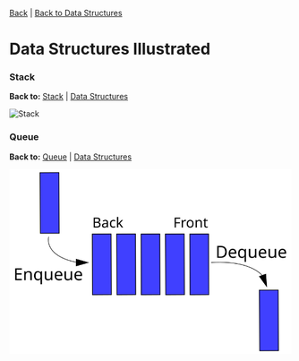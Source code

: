 [Back](https://github.com/coolinmc6/CS-concepts/blob/master/README.md) | [Back to Data Structures](https://github.com/coolinmc6/CS-concepts/blob/master/data-structures.md#data-structures)

<a name="top"></a>

# Data Structures Illustrated

### Stack

**Back to:** [Stack](https://github.com/coolinmc6/CS-concepts/blob/master/data-structures.md#stack) | [Data Structures](https://github.com/coolinmc6/CS-concepts/blob/master/data-structures.md#data-structures)

![Stack](https://github.com/coolinmc6/CS-concepts/blob/master/assets/stack.svg)



### Queue

**Back to:** [Queue](https://github.com/coolinmc6/CS-concepts/blob/master/data-structures.md#queue) | [Data Structures](https://github.com/coolinmc6/CS-concepts/blob/master/data-structures.md#data-structures)

![Queue](https://github.com/coolinmc6/CS-concepts/blob/master/assets/queue.svg)

